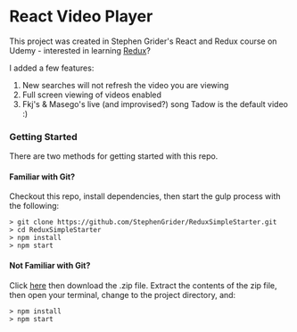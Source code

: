 # React Video Player

This project was created in Stephen Grider's React and Redux course on Udemy - interested in learning [Redux](https://www.udemy.com/react-redux/)?

I added a few features:
1. New searches will not refresh the video you are viewing
2. Full screen viewing of videos enabled
2. Fkj's & Masego's live (and improvised?) song Tadow is the default video :)

### Getting Started

There are two methods for getting started with this repo.

#### Familiar with Git?
Checkout this repo, install dependencies, then start the gulp process with the following:

```
> git clone https://github.com/StephenGrider/ReduxSimpleStarter.git
> cd ReduxSimpleStarter
> npm install
> npm start
```

#### Not Familiar with Git?
Click [here](https://github.com/StephenGrider/ReactStarter/releases) then download the .zip file.  Extract the contents of the zip file, then open your terminal, change to the project directory, and:

```
> npm install
> npm start
```
